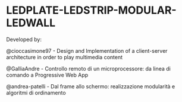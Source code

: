 # LEDPLATE-LEDSTRIP-MODULAR-LEDWALL

Developed by:

@cioccasimone97 - Design and Implementation of a client-server architecture in order to play multimedia content

@GalliaAndre - Controllo remoto di un microprocessore: da linea di comando a Progressive Web App

@andrea-patelli - Dal frame allo schermo: realizzazione modularità e algoritmi di ordinamento
